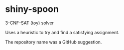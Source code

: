 # shiny-spoon
3-CNF-SAT (toy) solver

Uses a heuristic to try and find a satisfying assignment.

The repository name was a GitHub suggestion.
